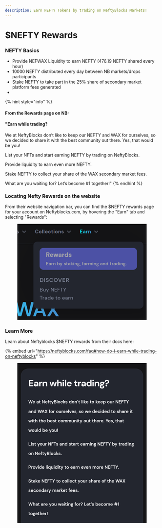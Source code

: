 ```yaml
---
description: Earn NEFTY Tokens by trading on NeftyBlocks Markets!
---
```


# $NEFTY Rewards

### NEFTY Basics

* Provide NEFWAX Liquidity to earn NEFTY (476.19 NEFTY shared every hour)
* 10000 NEFTY distributed every day between NB markets/drops participants
* Stake NEFTY  to take part in the 25% share of secondary market platform fees generated
*

{% hint style="info" %}
#### From the Rewards page on NB:&#x20;

#### "Earn while trading?

We at NeftyBlocks don’t like to keep our NEFTY and WAX for ourselves, so we decided to share it with the best community out there. Yes, that would be you!

List your NFTs and start earning NEFTY by trading on NeftyBlocks.

Provide liquidity to earn even more NEFTY.

Stake NEFTY to collect your share of the WAX secondary market fees.

What are you waiting for? Let’s become #1 together!"
{% endhint %}

### Locating Nefty Rewards on the website

From their website navigation bar, you can find the $NEFTY rewards page for your account on Neftyblocks.com, by hovering the "Earn" tab and selecting "Rewards":

<figure><img src="../../../.gitbook/assets/image (143).png" alt=""><figcaption></figcaption></figure>

### Learn More

Learn about Neftyblocks $NEFTY rewards from their docs here:

{% embed url="https://neftyblocks.com/faq#how-do-i-earn-while-trading-on-neftyblocks" %}

<figure><img src="../../../.gitbook/assets/image (114).png" alt=""><figcaption></figcaption></figure>
